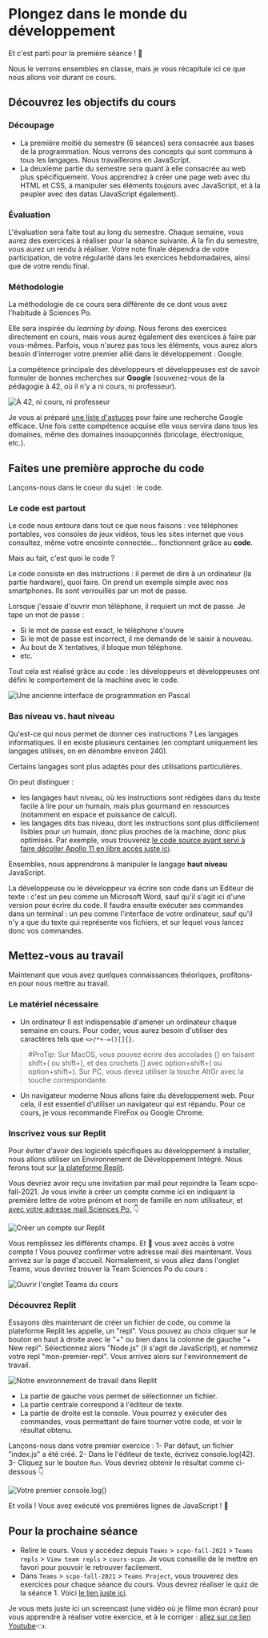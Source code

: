 # Plongez dans le monde du développement

Et c'est parti pour la première séance ! 🎉

Nous le verrons ensembles en classe, mais je vous récapitule ici ce que nous allons voir durant ce cours.

## Découvrez les objectifs du cours

### Découpage
- La première moitié du semestre (6 séances) sera consacrée aux bases de la programmation. Nous verrons des concepts qui sont communs à tous les langages. Nous travaillerons en JavaScript.
- La deuxième partie du semestre sera quant à elle consacrée au web plus spécifiquement. Vous apprendrez à créer une page web avec du HTML et CSS, à manipuler ses éléments toujours avec JavaScript, et à la peupler avec des datas (JavaScript également).

### Évaluation
L'évaluation sera faite tout au long du semestre. 
Chaque semaine, vous aurez des exercices à réaliser pour la séance suivante. 
À la fin du semestre, vous aurez un rendu à réaliser.
Votre note finale dépendra de votre participation, de votre régularité dans les exercices hebdomadaires, ainsi que de votre rendu final.


### Méthodologie

La méthodologie de ce cours sera différente de ce dont vous avez l'habitude à Sciences Po.

Elle sera inspirée du *learning by doing*. Nous ferons des exercices directement en cours, mais vous aurez également des exercices à faire par vous-mêmes. Parfois, vous n'aurez pas tous les éléments, vous aurez alors besoin d'interroger votre premier allié dans le développement : Google. 

La compétence principale des développeurs et développeuses est de savoir formuler de bonnes recherches sur **Google** (souvenez-vous de la pédagogie à 42, où il n'y a ni cours, ni professeur).

![À 42, ni cours, ni professeur](./images/42-logo.png)

Je vous ai préparé [une liste d'astuces](https://replit.com/@scpo-fall-2021/cours-texte-scpo#S1-Introduction/make-google-search.md) pour faire une recherche Google efficace.
Une fois cette compétence acquise elle vous servira dans tous les domaines, même des domaines insoupçonnés (bricolage, électronique, etc.).


## Faites une première approche du code

Lançons-nous dans le coeur du sujet : le code.

### Le code est partout

Le code nous entoure dans tout ce que nous faisons : vos téléphones portables, vos consoles de jeux vidéos, tous les sites internet que vous consultez, même votre enceinte connectée... fonctionnent grâce au **code**. 

Mais au fait, c'est quoi le code ?

Le code consiste en des instructions : il permet de dire à un ordinateur (la partie hardware), quoi faire. 
On prend un exemple simple avec nos smartphones. Ils sont verrouillés par un mot de passe. 

Lorsque j'essaie d'ouvrir mon téléphone, il requiert un mot de passe. Je tape un mot de passe :
- Si le mot de passe est exact, le téléphone s'ouvre
- Si le mot de passe est incorrect, il me demande de le saisir à nouveau.
- Au bout de X tentatives, il bloque mon téléphone.
- etc.

Tout cela est réalisé grâce au code : les développeurs et développeuses ont défini le comportement de la machine avec le code.

![Une ancienne interface de programmation en Pascal](./images/pascal.jpeg)

### Bas niveau vs. haut niveau

Qu'est-ce qui nous permet de donner ces instructions ? Les langages informatiques. Il en existe plusieurs centaines (en comptant uniquement les langages utilisés, on en dénombre environ 240).

Certains langages sont plus adaptés pour des utilisations particulières. 

On peut distinguer :
- les langages haut niveau, où les instructions sont rédigées dans du texte facile à lire pour un humain, mais plus gourmand en ressources (notamment en espace et puissance de calcul).
- les langages dits bas niveau, dont les instructions sont plus difficilement lisibles pour un humain, donc plus proches de la machine, donc plus optimisés. Par exemple, vous trouverez [le code source ayant servi à faire décoller Apollo 11 en libre accès juste ici](https://github.com/chrislgarry/Apollo-11).

Ensembles, nous apprendrons à manipuler le langage **haut niveau** JavaScript.

La développeuse ou le développeur va écrire son code dans un Editeur de texte : c'est un peu comme un Microsoft Word, sauf qu'il s'agit ici d'une version pour écrire du code. 
Il faudra ensuite exécuter ses commandes dans un terminal : un peu comme l'interface de votre ordinateur, sauf qu'il n'y a que du texte qui représente vos fichiers, et sur lequel vous lancez donc vos commandes.


## Mettez-vous au travail

Maintenant que vous avez quelques connaissances théoriques, profitons-en pour nous mettre au travail.

### Le matériel nécessaire

* Un ordinateur
Il est indispensable d'amener un ordinateur chaque semaine en cours. Pour coder, vous aurez besoin d'utiliser des caractères tels que `<>/*+-=()[]{}`.

> #ProTip: Sur MacOS, vous pouvez écrire des accolades {} en faisant shift+( ou shift+), et des crochets [] avec option+shift+( ou option+shift+).
Sur PC, vous devez utiliser la touche AltGr avec la touche correspondante.

* Un navigateur moderne
Nous allons faire du développement web. Pour cela, il est essentiel d'utiliser un navigateur qui est répandu. Pour ce cours, je vous recommande FireFox ou Google Chrome.

### Inscrivez vous sur Replit
Pour éviter d'avoir des logiciels spécifiques au développement à installer, nous allons utiliser un Environnement de Développement Intégré. Nous ferons tout sur [la plateforme Replit](https://replit.com/~).

Vous devriez avoir reçu une invitation par mail pour rejoindre la Team scpo-fall-2021. Je vous invite à créer un compte comme ici en indiquant la première lettre de votre prénom et nom de famille en nom utilisateur, et <u>avec votre adresse mail Sciences Po.</u> 👇

![Créer un compte sur Replit](./images/signup-page.png)

Vous remplissez les différents champs. Et 🎉 vous avez accès à votre compte ! Vous pouvez confirmer votre adresse mail dès maintenant. Vous arrivez sur la page d'accueil. Normalement, si vous allez dans l'onglet Teams, vous devriez trouver la Team Sciences Po du cours :

![Ouvrir l'onglet Teams du cours](./images/teams.gif)

### Découvrez Replit

Essayons dès maintenant de créer un fichier de code, ou comme la plateforme Replit les appelle, un "repl". Vous pouvez au choix cliquer sur le bouton en haut à droite avec le "+" ou bien dans la colonne de gauche "+ New repl". Sélectionnez alors "Node.js" (il s'agit de JavaScript), et nommez votre repl "mon-premier-repl". Vous arrivez alors sur l'environnement de travail. 

![Notre environnement de travail dans Replit](./images/environnement-travail.png)

- La partie de gauche vous permet de sélectionner un fichier.
- La partie centrale correspond à l'éditeur de texte.
- La partie de droite est la console. Vous pourrez y exécuter des commandes, vous permettant de faire tourner votre code, et voir le résultat obtenu.

Lançons-nous dans votre premier exercice :
1- Par défaut, un fichier "index.js" a été créé.
2- Dans le l'éditeur de texte, écrivez console.log(42).
3- Cliquez sur le bouton `Run`. Vous devriez obtenir le résultat comme ci-dessous 👇

![Votre premier console.log()](./images/consolelog.gif)

Et voilà ! Vous avez exécuté vos premières lignes de JavaScript ! 🎉

## Pour la prochaine séance

- Relire le cours. Vous y accédez depuis `Teams` > `scpo-fall-2021` > `Teams repls` > `View team repls` > `cours-scpo`. Je vous conseille de le mettre en favori pour pouvoir le retrouver facilement.
- Dans `Teams` > `scpo-fall-2021` > `Teams Project`, vous trouverez des exercices pour chaque séance du cours. Vous devrez réaliser le quiz de la séance 1. Voici [le lien juste ici](https://replit.com/@scpo-fall-2021/1-introductionquiz).

Je vous mets juste ici un screencast (une vidéo où je filme mon écran) pour vous apprendre à réaliser votre exercice, et à le corriger : [allez sur ce lien Youtube](https://youtu.be/y-pAe5tR3Ow)👈.

